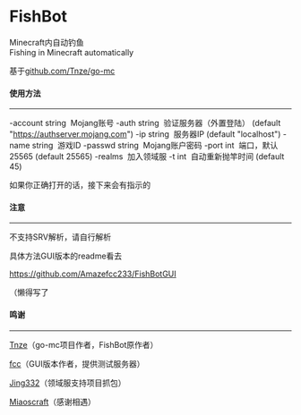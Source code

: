# FishBot
Minecraft内自动钓鱼  
Fishing in Minecraft automatically

基于[github.com/Tnze/go-mc]()



#### 使用方法

------

  -account string
​        Mojang账号
  -auth string
​        验证服务器（外置登陆） (default "https://authserver.mojang.com")
  -ip string
​        服务器IP (default "localhost")
  -name string
​        游戏ID
  -passwd string
​        Mojang账户密码
  -port int
​        端口，默认25565 (default 25565)
  -realms
​        加入领域服
  -t int
​        自动重新抛竿时间 (default 45)

如果你正确打开的话，接下来会有指示的

#### 注意

------

不支持SRV解析，请自行解析

具体方法GUI版本的readme看去

<https://github.com/Amazefcc233/FishBotGUI>

（懒得写了

#### 鸣谢

------

[Tnze](https://github.com/Tnze)（go-mc项目作者，FishBot原作者）

[fcc](https://github.com/Amazefcc233)（GUI版本作者，提供测试服务器）

[Jing332](https://github.com/jing332)（领域服支持项目抓包）

[Miaoscraft](https://miaoscraft.cn)（感谢相遇）